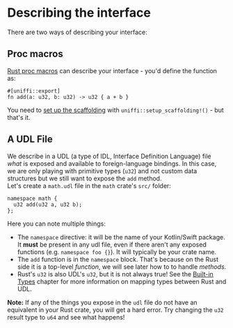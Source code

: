 # Describing the interface

There are two ways of describing your interface:

## Proc macros

[Rust proc macros](../proc_macro/index.md) can describe your interface - you'd define the function as:

```
#[uniffi::export]
fn add(a: u32, b: u32) -> u32 { a + b }
```

You need to [set up the scaffolding](./Rust_scaffolding.md") with `uniffi::setup_scaffolding!()` - but that's it.

## A UDL File

We describe in a UDL (a type of IDL, Interface Definition Language) file _what_ is exposed and available to foreign-language bindings. In this case, we are only playing with primitive types (`u32`) and not custom data structures but we still want to expose the `add` method.  
Let's create a `math.udl` file in the `math` crate's `src/` folder:

```idl
namespace math {
  u32 add(u32 a, u32 b);
};
```

Here you can note multiple things:

- The `namespace` directive: it will be the name of your Kotlin/Swift package. It **must** be present in any udl file, even if there aren't any exposed functions (e.g. `namespace foo {}`).
It will typically be your crate name.
- The `add` function is in the `namespace` block. That's because on the Rust side it is a top-level _function_, we will see later how to to handle _methods_.
- Rust's `u32` is also UDL's `u32`, but it is not always true! See the [Built-in Types](../udl/builtin_types.md) chapter for more information on mapping types between Rust and UDL.

**Note:** If any of the things you expose in the `udl` file do not have an equivalent in your Rust crate, you will get a hard error. Try changing the `u32` result type to `u64` and see what happens!
